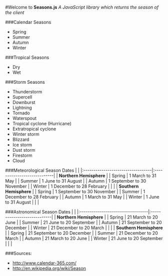 #Welcome to **Seasons.js**
*A JavaScript library which returns the season of the client*

###Calendar Seasons
* Spring
* Summer
* Autumn
* Winter

###Tropical Seasons
* Dry
* Wet

###Storm Seasons
* Thunderstorm
* Supercell
* Downburst
* Lightning
* Tornado
* Waterspout
* Tropical cyclone (Hurricane)
* Extratropical cyclone
* Winter storm
* Blizzard
* Ice storm
* Dust storm
* Firestorm
* Cloud

###Meteorological Season Dates
|                                                                 |
|:----------------------------------|:----------------------------|
| **Northern Hemisphere**                                         |
| Spring                            | 1 March to 31 May           |
| Summer                            | 1 June to 31 August         |
| Autumn                            | 1 September to 30 November  |
| Winter                            | 1 December to 28 February   |
|                                                                 |
| **Southern Hemisphere**                                         |
| Spring                            | 1 September to 30 November  |
| Summer                            | 1 December to 28 February   |
| Autumn                            | 1 March to 31 May           |
| Winter                            | 1 June to 31 August         |
|                                                                 |


###Astronomical Season Dates
|                                                                 |
|:----------------------------------|:----------------------------|
| **Northern Hemisphere**                                         |
| Spring                            | 21 March to 20 June         |
| Summer                            | 21 June to 20 September     |
| Autumn                            | 21 September to 20 December |
| Winter                            | 21 December to 20 March     |
|                                                                 |
| **Southern Hemisphere**                                         |
| Spring                            | 21 September to 20 December |
| Summer                            | 21 December to 20 March     |
| Autumn                            | 21 March to 20 June         |
| Winter                            | 21 June to 20 September     |
|                                                                 |


###Sources: 
- http://www.calendar-365.com/
- http://en.wikipedia.org/wiki/Season